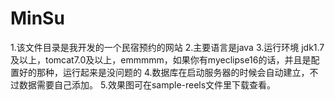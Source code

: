 # MinSu
1.该文件目录是我开发的一个民宿预约的网站
2.主要语言是java
3.运行环境 jdk1.7及以上，tomcat7.0及以上，emmmmm，如果你有myeclipse16的话，并且是配置好的那种，运行起来是没问题的
4.数据库在启动服务器的时候会自动建立，不过数据需要自己添加。
5.效果图可在sample-reels文件里下载查看。
